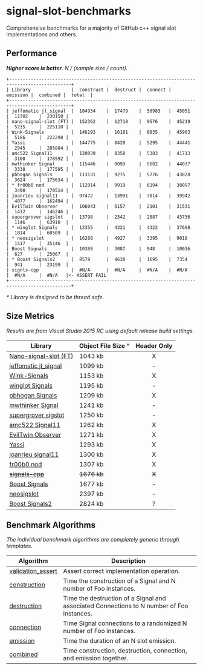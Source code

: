 # signal-slot-benchmarks
Comprehensive benchmarks for a majority of GitHub c++ signal slot implementations and others.

Performance
-----------

**_Higher score is better._** _N / (sample size / count)._

```
+---------------------------------------------------------------------------------------------+
| Library               |  construct |  destruct |  connect |  emission |  combined |  total  |
+---------------------------------------------------------------------------------------------+
| jeffomatic jl_signal  |  104934    |  17479    |  50983   |  45051    |  11702    |  230150 |
| nano-signal-slot (FT) |  152362    |  12718    |  9576    |  45219    |  5235     |  225110 |
| Wink-Signals          |  146193    |  16181    |  8835    |  45903    |  5186     |  222298 |
| Yassi                 |  144775    |  8428     |  5295    |  44441    |  2945     |  205884 |
| amc522 Signal11       |  120039    |  8358     |  5383    |  41713    |  3100     |  178592 |
| mwthinker Signal      |  115446    |  9093     |  5682    |  44037    |  3338     |  177595 |
| pbhogan Signals       |  113131    |  9275     |  5776    |  43828    |  3624     |  175634 |
| * fr00b0 nod          |  112814    |  9919     |  6194    |  38097    |  3490     |  170514 |
| joanrieu signal11     |  97472     |  13991    |  7014    |  39942    |  4077     |  162494 |
| EvilTwin Observer     |  106043    |  5157     |  2101    |  31531    |  1412     |  146246 |
| supergrover sigslot   |  13798     |  2342     |  2887    |  43736    |  1146     |  63910  |
| * winglot Signals     |  12355     |  4321     |  4322    |  37698    |  1814     |  60509  |
| * neosigslot          |  16288     |  4927     |  3395    |  9019     |  1517     |  35146  |
| Boost Signals         |  10388     |  3087     |  948     |  10016    |  627      |  25067  |
| * Boost Signals2      |  8579      |  4630     |  1695    |  7354     |  941      |  23199  |
| signls-cpp            |  #N/A      |  #N/A     |  #N/A    |  #N/A     |  #N/A     |  #N/A   |<- ASSERT FAIL
+---------------------------------------------------------------------------------------------+
```
_* Library is designed to be thread safe._

Size Metrics
------------

_Results are from Visual Studio 2015 RC using default release build settings._

| Library | Object File Size ^ | Header Only |
| ------- | ------------------ |:-----------:|
| [Nano-signal-slot (FT)](https://github.com/NoAvailableAlias/nano-signal-slot/tree/FT) | 1043 kb | X |
| [jeffomatic jl_signal](https://github.com/jeffomatic/jl_signal) | 1099 kb | - |
| [Wink-Signals](https://github.com/miguelmartin75/Wink-Signals) | 1153 kb | X |
| [winglot Signals](https://github.com/winglot/Signals) | 1195 kb | - |
| [pbhogan Signals](https://github.com/pbhogan/Signals) | 1209 kb | X |
| [mwthinker Signal](https://github.com/mwthinker/Signal) | 1241 kb | - |
| [supergrover sigslot](https://github.com/supergrover/sigslot) | 1250 kb | - |
| [amc522 Signal11](https://github.com/amc522/Signal11) | 1262 kb | X |
| [EvilTwin Observer](http://eviltwingames.com/blog/the-observer-pattern-revisited/) | 1271 kb | X |
| [Yassi](http://www.codeproject.com/Articles/867044/Yassi-Yet-Another-Signal-Slot-Implementation) | 1293 kb | X |
| [joanrieu signal11](https://github.com/joanrieu/signal11) | 1300 kb | X |
| [fr00b0 nod](https://github.com/fr00b0/nod) | 1307 kb | X |
| ~~[signals-cpp](https://github.com/martinkallman/signals-cpp)~~ | ~~1676 kb~~ | ~~X~~ |
| [Boost Signals](http://www.boost.org/doc/libs/1_56_0/doc/html/signals.html) | 1677 kb | - |
| [neosigslot](http://www.i42.co.uk/stuff/neosigslot.htm) | 2397 kb | - |
| [Boost Signals2](http://www.boost.org/doc/libs/1_56_0/doc/html/signals2.html) | 2824 kb | ? |

Benchmark Algorithms
--------------------

_The individual benchmark algorithms are completely generic through templates._

| Algorithm | Description |
| --------- | ----------- |
| [validation_assert](https://github.com/NoAvailableAlias/signal-slot-benchmarks/blob/master/benchmark.hpp#L21) | Assert correct implementation operation. |
| [construction](https://github.com/NoAvailableAlias/signal-slot-benchmarks/blob/master/benchmark.hpp#L50) | Time the construction of a Signal and N number of Foo instances. |
| [destruction](https://github.com/NoAvailableAlias/signal-slot-benchmarks/blob/master/benchmark.hpp#L71) | Time the destruction of a Signal and associated Connections to N number of Foo instances. |
| [connection](https://github.com/NoAvailableAlias/signal-slot-benchmarks/blob/master/benchmark.hpp#L101) | Time Signal connections to a randomized N number of Foo instances. |
| [emission](https://github.com/NoAvailableAlias/signal-slot-benchmarks/blob/master/benchmark.hpp#L129) | Time the duration of an N slot emission. |
| [combined](https://github.com/NoAvailableAlias/signal-slot-benchmarks/blob/master/benchmark.hpp#L159) | Time construction, destruction, connection, and emission together. |
